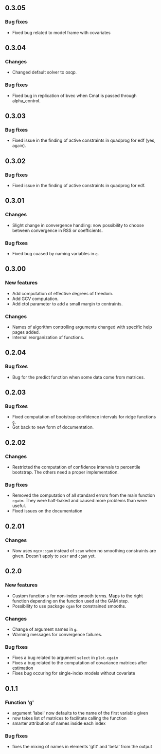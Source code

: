 ## 0.3.05

### Bug fixes
- Fixed bug related to model frame with covariates

## 0.3.04

### Changes
- Changed default solver to osqp.

### Bug fixes
- Fixed bug in replication of bvec when Cmat is passed through alpha_control.

## 0.3.03

### Bug fixes
- Fixed issue in the finding of active constraints in quadprog for edf (yes, again).

## 0.3.02

### Bug fixes
- Fixed issue in the finding of active constraints in quadprog for edf.

## 0.3.01

### Changes
- Slight change in convergence handling: now possibility to choose between convergence in RSS or coefficients.

### Bug fixes
- Fixed bug cuased by naming variables in `g`.

## 0.3.00

### New features
- Add computation of effective degrees of freedom.
- Add GCV computation.
- Add ctol parameter to add a small margin to contraints.

### Changes
- Names of algorithm controlling arguments changed with specific help pages added.
- Internal reorganization of functions.

## 0.2.04

### Bug fixes
- Bug for the predict function when some data come from matrices.

## 0.2.03

### Bug fixes
- Fixed computation of bootstrap confidence intervals for ridge functions `g`.
- Got back to new form of documentation.

## 0.2.02

### Changes
- Restricted the computation of confidence intervals to percentile bootstrap. The others need a proper implementation.

### Bug fixes
- Removed the computation of all standard errors from the main function `cgaim`. They were half-baked and caused more problems than were useful.
- Fixed issues on the documentation

## 0.2.01

### Changes
- Now uses `mgcv::gam` instead of `scam` when no smoothing constraints are given. Doesn't apply to `scar` and `cgam` yet.

## 0.2.0

### New features
- Custom function `s` for non-index smooth terms. Maps to the right function depending on the function used at the GAM step.
- Possibility to use package `cgam` for constrained smooths.

### Changes
- Change of argument names in `g`.
- Warning messages for convergence failures.

### Bug fixes
- Fixes a bug related to argument `select` in `plot.cgaim`
- Fixes a bug related to the computation of covariance matrices after estimation
- Fixes bug occuring for single-index models without covariate

## 0.1.1

### Function 'g'
- argument 'label' now defaults to the name of the first variable given
- now takes list of matrices to facilitate calling the function
- smarter attribution of names inside each index

### Bug fixes
- fixes the mixing of names in elements 'gfit' and 'beta' from the output